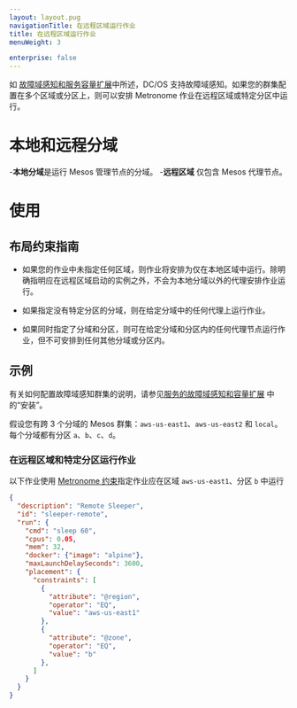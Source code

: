 ```yaml
---
layout: layout.pug
navigationTitle: 在远程区域运行作业
title: 在远程区域运行作业
menuWeight: 3

enterprise: false
---
```


如 [故障域感知和服务容量扩展](/mesosphere/dcos/cn/1.12/deploying-services/fault-domain-awareness/)中所述，DC/OS 支持故障域感知。如果您的群集配置在多个区域或分区上，则可以安排 Metronome 作业在远程区域或特定分区中运行。

# 本地和远程分域

-**本地分域**是运行 Mesos 管理节点的分域。
-**远程区域** 仅包含 Mesos 代理节点。

# 使用

## 布局约束指南

- 如果您的作业中未指定任何区域，则作业将安排为仅在本地区域中运行。除明确指明应在远程区域启动的实例之外，不会为本地分域以外的代理安排作业运行。

- 如果指定没有特定分区的分域，则在给定分域中的任何代理上运行作业。

- 如果同时指定了分域和分区，则可在给定分域和分区内的任何代理节点运行作业，但不可安排到任何其他分域或分区内。


## 示例

有关如何配置故障域感知群集的说明，请参见[服务的故障域感知和容量扩展](/mesosphere/dcos/cn/1.12/deploying-services/fault-domain-awareness/) 中的“安装”。

假设您有跨 3 个分域的 Mesos 群集：`aws-us-east1`、`aws-us-east2` 和 `local`。每个分域都有分区 `a`、`b`、`c`、`d`。

### 在远程区域和特定分区运行作业

以下作业使用 [Metronome 约束](../metronome-constraints/)指定作业应在区域 `aws-us-east1`、分区 `b` 中运行

```json
{
  "description": "Remote Sleeper",
  "id": "sleeper-remote",
  "run": {
    "cmd": "sleep 60",
    "cpus": 0.05,
    "mem": 32,
    "docker": {"image": "alpine"},
    "maxLaunchDelaySeconds": 3600,
    "placement": {
      "constraints": [
        {
          "attribute": "@region",
          "operator": "EQ",
          "value": "aws-us-east1"
        },
        {
          "attribute": "@zone",
          "operator": "EQ",
          "value": "b"
        },
      ]
    }
  }
}
```

